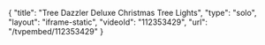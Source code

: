 {
    "title": "Tree Dazzler Deluxe Christmas Tree Lights",
    "type": "solo",
    "layout": "iframe-static",
    "videoId": "112353429",
    "url": "\/tvpembed\/112353429"
}